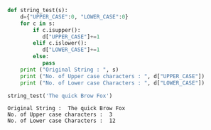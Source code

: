 ```python
def string_test(s):
    d={"UPPER_CASE":0, "LOWER_CASE":0}
    for c in s:
        if c.isupper():
           d["UPPER_CASE"]+=1
        elif c.islower():
           d["LOWER_CASE"]+=1
        else:
           pass
    print ("Original String : ", s)
    print ("No. of Upper case characters : ", d["UPPER_CASE"])
    print ("No. of Lower case Characters : ", d["LOWER_CASE"])

string_test('The quick Brow Fox')
```

    Original String :  The quick Brow Fox
    No. of Upper case characters :  3
    No. of Lower case Characters :  12
    


```python

```
